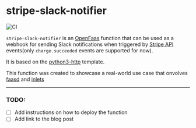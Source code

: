 # stripe-slack-notifier

![CI](https://github.com/mehyedes/stripe-slack-notifier/workflows/CI/badge.svg?branch=master)

`stripe-slack-notifier` is an [OpenFaas](https://www.openfaas.com/) function that can be used as a webhook for sending Slack notifications when triggered by [Stripe API](https://stripe.com/) events(only `charge.succeeded` events are supported for now).

It is based on the [python3-http](https://github.com/openfaas-incubator/python-flask-template) template.

This function was created to showcase a real-world use case that onvolves [faasd](https://github.com/openfaas/faasd) and [inlets](https://github.com/inlets/inlets)

---
### TODO:
  - [ ] Add instructions on how to deploy the function
  - [ ] Add link to the blog post
